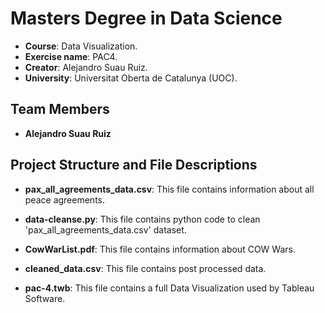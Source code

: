 # Masters Degree in Data Science

- **Course**: Data Visualization.
- **Exercise name**: PAC4.
- **Creator**: Alejandro Suau Ruiz.
- **University**: Universitat Oberta de Catalunya (UOC).

## Team Members

- **Alejandro Suau Ruiz**

## Project Structure and File Descriptions

- **pax_all_agreements_data.csv**: This file contains information about all peace agreements.

- **data-cleanse.py**: This file contains python code to clean 'pax_all_agreements_data.csv' dataset.

- **CowWarList.pdf**: This file contains information about COW Wars.

- **cleaned_data.csv**: This file contains post processed data.

- **pac-4.twb**: This file contains a full Data Visualization used by Tableau Software.
